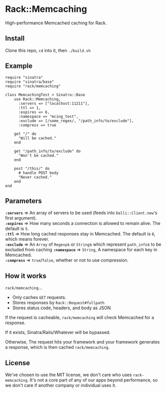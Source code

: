 Rack::Memcaching
===

High-performance Memcached caching for Rack.

Install
-

Clone this repo, `cd` into it, then `./build.sh`

Example
-

    require "sinatra"
    require "sinatra/base"
    require "rack/memcaching"

    class MemcachingTest < Sinatra::Base
	    use Rack::Memcaching,
          :servers => ["localhost:11211"],
          :ttl => 1,
          :expires => 6,
          :namespace => "mcing_test",
          :exclude => [/some_regex/, "/path_info/to/exclude"],
          :compress => true
          
        get "/" do
          "Will be cached."
        end
        
        get "/path_info/to/exclude" do
          "Won't be cached."
        end
        
        post "/this/" do
          # handle POST body
          "Never cached."
        end
    end

Parameters
-

**`:servers`** => An array of servers to be used (feeds into `Dalli::Client.new`'s first argument).<br />
**`:expires`** => How many seconds a connection is allowed to remain alive. The default is `5`.<br />
**`:ttl`** => How long cached responses stay in Memcached. The default is `0`, which means forever.<br />
**`:exclude`** => An `Array` of `Regexp`s or `String`s which represent `path_info`s to be excluded from caching
**`:namespace`** => `String`, A namespace for each key in Memcached.<br />
**`:compress`** => `true`/`false`, whether or not to use compression.

How it works
-

`rack/memcaching`...

- Only caches `GET` requests. 
- Stores responses by `Rack::Request#fullpath`
- Stores status code, headers, and body as JSON

If the request is cacheable, `rack/memcaching` will check Memcached for a response.

If it exists, Sinatra/Rails/Whatever will be bypassed. 

Otherwise, The request hits your framework and your framework generates a response, which is then cached `rack/memcaching`.

License
-

We've chosen to use the MIT license, we don't care who uses `rack-memcaching`. It's not a core part of any of our apps beyond performance, so we don't care if another company or individual uses it.

